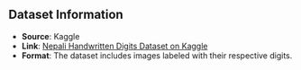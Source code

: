 ## Dataset Information

- **Source**: Kaggle
- **Link**: [Nepali Handwritten Digits Dataset on Kaggle](https://www.kaggle.com/datasets/ujjwalpaudel/nepali-handwritten-digits?resource=download)
- **Format**: The dataset includes images labeled with their respective digits.
